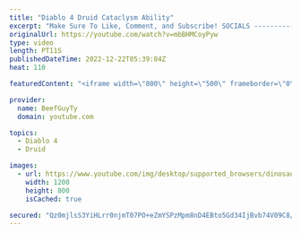 ```yaml
---
title: "Diablo 4 Druid Cataclysm Ability"
excerpt: "Make Sure To Like, Comment, and Subscribe! SOCIALS ---------------------------------------------- Join Our ..."
originalUrl: https://youtube.com/watch?v=mbBHMCoyPyw
type: video
length: PT11S
publishedDateTime: 2022-12-22T05:39:04Z
heat: 110

featuredContent: "<iframe width=\"800\" height=\"500\" frameborder=\"0\" src=\"https://www.youtube.com/embed/mbBHMCoyPyw\" allow=\"accelerometer; autoplay; encrypted-media; gyroscope; picture-in-picture\" allowfullscreen></iframe>"

provider:
  name: BeefGuyTy
  domain: youtube.com

topics:
  - Diablo 4
  - Druid

images:
  - url: https://www.youtube.com/img/desktop/supported_browsers/dinosaur.png
    width: 1200
    height: 800
    isCached: true

secured: "Qz0mjlsS3YiHLrr0njmT07PO+eZmYSPzMpm8nD4EBto5Gd34IjBvb74V09C8/LA3Xqff4hLYfHO0Dc5QGzFsr3zOd6QuelGP7eZBg+ZwfAV9vitjC4dGQoCD830UZJ3rcjDKkBbouC/vey3xNAIDAl3/W9AhzrrpzZ+5Hz7Vu09ypItDvNXj/scxZVtZaE3vNh4/kwWuYv+AnfC5aWD5faAhyWah7MoO7EgSSONrzTOPX1qYPJz0DiUBAKo3Qp1gZQNUQobu7by1VahDtx2+cVlKlvTGE7GDVZJutXc8hOD2pRx56SxWPUiMiN97xAU2Rw/MHumLWLb2N21xt7MC4f3smBBicCAM34mF8GGXB44oVJhXcNCC++lWChqhsu74ddg4XKh5W8LTevS5N0iCSRC6/I1EuiDBQvecxGV/XA0=;RX+pG0ngy+OVpTSyXzpRvA=="
---
```


